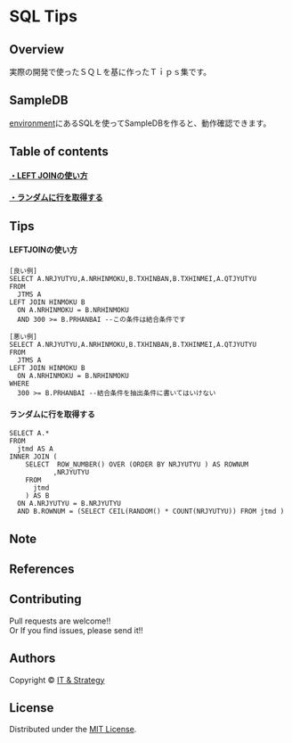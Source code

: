 SQL Tips
======================

## Overview  
実際の開発で使ったＳＱＬを基に作ったＴｉｐｓ集です。  

## SampleDB
[environment]にあるSQLを使ってSampleDBを作ると、動作確認できます。

[environment]: https://github.com/suzuki-takashi/SQL_Tips/tree/master/environment

## Table of contents

#### [・LEFT JOINの使い方](#LEFTJOINの使い方)
#### [・ランダムに行を取得する](#ランダムに行を取得する)

## Tips

#### LEFTJOINの使い方
    [良い例]
    SELECT A.NRJYUTYU,A.NRHINMOKU,B.TXHINBAN,B.TXHINMEI,A.QTJYUTYU
    FROM
      JTMS A
    LEFT JOIN HINMOKU B
      ON A.NRHINMOKU = B.NRHINMOKU
      AND 300 >= B.PRHANBAI --この条件は結合条件です
    
    [悪い例]
    SELECT A.NRJYUTYU,A.NRHINMOKU,B.TXHINBAN,B.TXHINMEI,A.QTJYUTYU
    FROM
      JTMS A
    LEFT JOIN HINMOKU B
      ON A.NRHINMOKU = B.NRHINMOKU
    WHERE
      300 >= B.PRHANBAI --結合条件を抽出条件に書いてはいけない
      
      
#### ランダムに行を取得する
    SELECT A.*
    FROM
      jtmd AS A
    INNER JOIN (
        SELECT  ROW_NUMBER() OVER (ORDER BY NRJYUTYU ) AS ROWNUM 
	           ,NRJYUTYU
        FROM
          jtmd
	    ) AS B
      ON A.NRJYUTYU = B.NRJYUTYU
      AND B.ROWNUM = (SELECT CEIL(RANDOM() * COUNT(NRJYUTYU)) FROM jtmd )



Note
-------

References
-------


Contributing
-------
Pull requests are welcome!!  
Or If you find issues, please send it!!

Authors
----------
Copyright &copy; [IT & Strategy](http://suzukitakashi.net/)  
  
License
----------
Distributed under the [MIT License][mit].
 
[MIT]: http://www.opensource.org/licenses/mit-license.php
